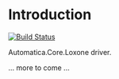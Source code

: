 # Introduction 

[![Build Status](https://automatica-core.visualstudio.com/automatica/_apis/build/status/Plugins/Drivers/P3.Driver.Loxone.Miniserver.Driver?branchName=develop)](https://automatica-core.visualstudio.com/automatica/_build/latest?definitionId=26&branchName=develop)

Automatica.Core.Loxone driver. 

... more to come ...